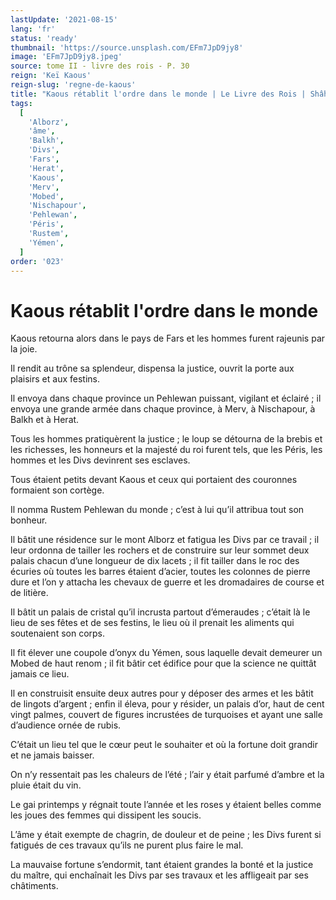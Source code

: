 ```yaml
---
lastUpdate: '2021-08-15'
lang: 'fr'
status: 'ready'
thumbnail: 'https://source.unsplash.com/EFm7JpD9jy8'
image: 'EFm7JpD9jy8.jpeg'
source: tome II - livre des rois - P. 30
reign: 'Keï Kaous'
reign-slug: 'regne-de-kaous'
title: "Kaous rétablit l'ordre dans le monde | Le Livre des Rois | Shâhnâmeh"
tags:
  [
    'Alborz',
    'âme',
    'Balkh',
    'Divs',
    'Fars',
    'Herat',
    'Kaous',
    'Merv',
    'Mobed',
    'Nischapour',
    'Pehlewan',
    'Péris',
    'Rustem',
    'Yémen',
  ]
order: '023'
---
```


<!-- LTeX: language=fr -->

# Kaous rétablit l'ordre dans le monde

Kaous retourna alors dans le pays de Fars et les hommes furent rajeunis par la joie.

Il rendit au trône sa splendeur, dispensa la justice, ouvrit la porte aux plaisirs et aux festins.

Il envoya dans chaque province un Pehlewan puissant, vigilant et éclairé ; il envoya une grande armée dans chaque province, à Merv, à Nischapour, à Balkh et à Herat.

Tous les hommes pratiquèrent la justice ; le loup se détourna de la brebis et les richesses, les honneurs et la majesté du roi furent tels, que les Péris, les hommes et les Divs devinrent ses esclaves.

Tous étaient petits devant Kaous et ceux qui portaient des couronnes formaient son cortège.

Il nomma Rustem Pehlewan du monde ; c’est à lui qu’il attribua tout son bonheur.

Il bâtit une résidence sur le mont Alborz et fatigua les Divs par ce travail ; il leur ordonna de tailler les rochers et de construire sur leur sommet deux palais chacun d’une longueur de dix lacets ; il fit tailler dans le roc des écuries où toutes les barres étaient d’acier, toutes les colonnes de pierre dure et l’on y attacha les chevaux de guerre et les dromadaires de course et de litière.

Il bâtit un palais de cristal qu’il incrusta partout d’émeraudes ; c’était là le lieu de ses fêtes et de ses festins, le lieu où il prenait les aliments qui soutenaient son corps.

Il fit élever une coupole d’onyx du Yémen, sous laquelle devait demeurer un Mobed de haut renom ; il fit bâtir cet édifice pour que la science ne quittât jamais ce lieu.

Il en construisit ensuite deux autres pour y déposer des armes et les bâtit de lingots d’argent ; enfin il éleva, pour y résider, un palais d’or, haut de cent vingt palmes, couvert de figures incrustées de turquoises et ayant une salle d’audience ornée de rubis.

C’était un lieu tel que le cœur peut le souhaiter et où la fortune doit grandir et ne jamais baisser.

On n’y ressentait pas les chaleurs de l’été ; l’air y était parfumé d’ambre et la pluie était du vin.

Le gai printemps y régnait toute l’année et les roses y étaient belles comme les joues des femmes qui dissipent les soucis.

L’âme y était exempte de chagrin, de douleur et de peine ; les Divs furent si fatigués de ces travaux qu’ils ne purent plus faire le mal.

La mauvaise fortune s’endormit, tant étaient grandes la bonté et la justice du maître, qui enchaînait les Divs par ses travaux et les affligeait par ses châtiments.
